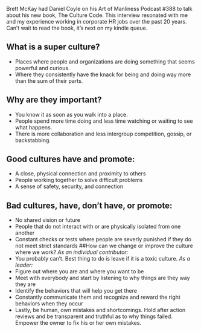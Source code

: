 <!--
.. title: Daniel Coyle on Super Cultures
.. slug: daniel_coyle
.. date: 2018-04-18 03:49:00 UTC
.. tags: culture
.. category:
.. link: 
.. description: Pulled from Art of Manliness podcast.
.. type: text
-->
Brett McKay had Daniel Coyle on his Art of Manliness Podcast #388 to talk about his new book, The Culture Code.
This interview resonated with me and my experience working in corporate HR jobs over the past 20 years.
Can’t wait to read the book, it’s next on my kindle queue.

## What is a super culture?
- Places where people and organizations are doing something that seems powerful and curious.
- Where they consistently have the knack for being and doing way more than the sum of their parts.

## Why are they important?
- You know it as soon as you walk into a place.
- People spend more time doing and less time watching or waiting to see what happens.
- There is more collaboration and less intergroup competition, gossip, or backstabbing.

## Good cultures have and promote:
- A close, physical connection and proximity to others
- People working together to solve difficult problems
- A sense of safety, security, and connection
## Bad cultures, have, don’t have, or promote:
- No shared vision or future
- People that do not interact with or are physically isolated from one another
- Constant checks or tests where people are severly punished if they do not meet strict standards
##How can we change or improve the culture where we work?
*As an individual contributor:*
- You probably can’t. Best thing to do is leave if it is a toxic culture.
*As a leader:*
- Figure out where you are and where you want to be
- Meet with everybody and start by listening to why things are they way they are
- Identify the behaviors that will help you get there
- Constantly communicate them and recognize and reward the right behaviors when they occur
- Lastly, be human, own mistakes and shortcomings.
Hold after action reviews and be transparent and truthful as to why things failed. Empower the owner to fix his or her own mistakes.

